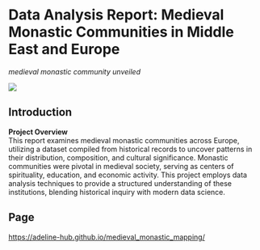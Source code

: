 # Data Analysis Report: Medieval Monastic Communities in Middle East and Europe

*medieval monastic community unveiled*

<img width='' src='https://github.com/adeline-hub/monastic.matrix/blob/main/DATAVIZ/monasticwordcloud.png?raw=true'/>

## Introduction

**Project Overview**  
This report examines medieval monastic communities across Europe, utilizing a dataset compiled from historical records to uncover patterns in their distribution, composition, and cultural significance. Monastic communities were pivotal in medieval society, serving as centers of spirituality, education, and economic activity. This project employs data analysis techniques to provide a structured understanding of these institutions, blending historical inquiry with modern data science.

## Page

https://adeline-hub.github.io/medieval_monastic_mapping/ 

